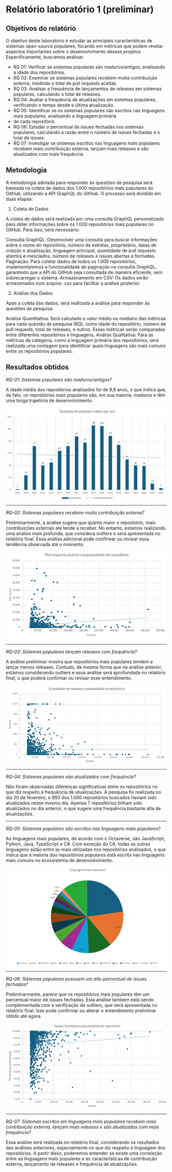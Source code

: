 # Relatório laboratório 1 (preliminar)

## Objetivos do relatório

O objetivo deste laboratório é estudar as principais características de sistemas open-source populares, focando em
métricas que podem revelar aspectos importantes sobre o desenvolvimento desses projetos. Especificamente, buscamos
analisar:

- RQ 01: Verificar se sistemas populares são maduros/antigos, analisando a idade dos repositórios.
- RQ 02: Examinar se sistemas populares recebem muita contribuição externa, medindo o total de pull requests aceitas.
- RQ 03: Analisar a frequência de lançamentos de releases em sistemas populares, calculando o total de releases.
- RQ 04: Avaliar a frequência de atualizações em sistemas populares, verificando o tempo desde a última atualização.
- RQ 05: Identificar se os sistemas populares são escritos nas linguagens mais populares, analisando a linguagem primária
- de cada repositório.
- RQ 06: Estudar o percentual de issues fechadas nos sistemas populares, calculando a razão entre o número de issues
fechadas e o total de issues.
- RQ 07: Investigar se sistemas escritos nas linguagens mais populares recebem mais contribuição externa, lançam mais
releases e são atualizados com mais frequência.

## Metodologia

A metodologia adotada para responder às questões de pesquisa será baseada na coleta de dados dos 1.000 repositórios mais
populares do GitHub, utilizando a API GraphQL do GitHub. O processo será dividido em duas etapas:

1. Coleta de Dados

A coleta de dados será realizada por uma consulta GraphQL personalizada para obter informações sobre os 1.000
repositórios mais populares no GitHub. Para isso, será necessário:

Consulta GraphQL: Desenvolver uma consulta para buscar informações sobre o nome do repositório, número de estrelas,
proprietário, datas de criação e atualização, linguagem principal, quantidade de pull requests abertos e mesclados,
número de releases e issues abertas e fechadas.
Paginação: Para coletar dados de todos os 1.000 repositórios, implementaremos a funcionalidade de paginação na consulta
GraphQL, garantindo que a API do GitHub seja consultada de maneira eficiente, sem sobrecarregar o sistema.
Armazenamento em CSV: Os dados serão armazenados num arquivo .csv para facilitar a análise posterior.

2. Análise dos Dados

Após a coleta dos dados, será realizada a análise para responder às questões de pesquisa:

Análise Quantitativa: Será calculado o valor médio ou mediano das métricas para cada questão de pesquisa (RQ), como
idade do repositório, número de pull requests, total de releases, e outros. Essas métricas serão comparadas entre
diferentes repositórios e linguagens.
Análise Qualitativa: Para as métricas de categoria, como a linguagem primária dos repositórios, será realizada uma
contagem para identificar quais linguagens são mais comuns entre os repositórios populares.

## Resultados obtidos

*RQ-01: Sistemas populares são maduros/antigos?*

A idade média dos repositórios analisados foi de 8,6 anos, o que indica que, de fato, os repositórios mais populares
são, em sua maioria, maduros e têm uma longa trajetória de desenvolvimento.

![img.png](assets/img.png)

---

*RQ-02: Sistemas populares recebem muita contribuição externa?*

Preliminarmente, a análise sugere que quanto maior o repositório, mais contribuições externas ele tende a receber. No
entanto, estamos realizando uma análise mais profunda, que considera outliers e será apresentada no relatório final.
Essa análise adicional pode confirmar ou revisar essa tendência observada até o momento.

![img_1.png](assets/img_1.png)

---

*RQ-03: Sistemas populares lançam releases com frequência?*

A análise preliminar mostra que repositórios mais populares tendem a lançar menos releases. Contudo, da mesma forma que
na análise anterior, estamos considerando outliers e essa análise será aprofundada no relatório final, o que poderá
confirmar ou revisar esse entendimento.

![img_2.png](assets/img_2.png)

---

*RQ-04: Sistemas populares são atualizados com frequência?*

Não foram observadas diferenças significativas entre os repositórios no que diz respeito à frequência de atualizações. A
pesquisa foi realizada no dia 20 de fevereiro, e 993 dos 1.000 repositórios buscados haviam sido atualizados nesse mesmo
dia. Apenas 7 repositórios tinham sido atualizados no dia anterior, o que sugere uma frequência bastante alta de
atualizações.

---

*RQ-05: Sistemas populares são escritos nas linguagens mais populares?*

As linguagens mais populares, de acordo com o Octaverse, são JavaScript, Python, Java, TypeScript e C#. Com exceção do
C#, todas as outras linguagens estão entre as mais utilizadas nos repositórios analisados, o que indica que a maioria
dos repositórios populares está escrita nas linguagens mais comuns no ecossistema de desenvolvimento.

![img_3.png](assets/img_3.png)

---

*RQ-06: Sistemas populares possuem um alto percentual de issues fechadas?*

Preliminarmente, parece que os repositórios mais populares têm um percentual maior de issues fechadas. Esta análise
também está sendo complementada com a verificação de outliers, que será apresentada no relatório final. Isso pode
confirmar ou alterar o entendimento preliminar obtido até agora.

![img_5.png](assets/img_5.png)

---

*RQ-07: Sistemas escritos em linguagens mais populares recebem mais contribuição externa, lançam mais releases e são
atualizados com mais frequência?*

Essa análise será realizada no relatório final, considerando os resultados das análises anteriores, especialmente no que
diz respeito à linguagem dos repositórios. A partir disso, poderemos entender se existe uma correlação entre as
linguagens mais populares e as características de contribuição externa, lançamento de releases e frequência de
atualizações.
